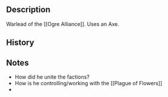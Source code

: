 ## Description
Warlead of the [[Ogre Alliance]]. Uses an Axe.

## History


## Notes
- How did he unite the factions?
- How is he controlling/working with the [[Plague of Flowers]]
- 